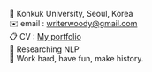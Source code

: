 🏫 Konkuk University, Seoul, Korea  
✉️ email : writerwoody@gmail.com  
📋 CV : [My portfolio](https://10kH.github.io)   
🌱 Researching NLP             
🌟 Work hard, have fun, make history.

